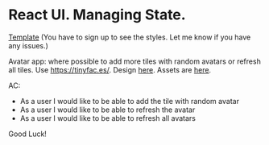 # React UI. Managing State.

[Template](https://www.figma.com/file/HJtTPFc67QoIF82yIqoB1T/%5BHomework%5D-Class-and-Functional-Components?node-id=0%3A1&t=wItenMikHEiPGOlV-1)
(You have to sign up to see the styles. Let me know if you have any issues.)

Avatar app: where possible to add more tiles with random avatars or refresh all tiles. Use https://tinyfac.es/. Design [here](https://www.figma.com/file/HJtTPFc67QoIF82yIqoB1T/%5BHomework%5D-Class-and-Functional-Components?node-id=0%3A1&t=wItenMikHEiPGOlV-1). Assets are [here](https://drive.google.com/drive/u/1/folders/1UywgqalcaJKoix3U8Jt4ugembn2L0gps).

AC:

- As a user I would like to be able to add the tile with random avatar
- As a user I would like to be able to refresh the avatar
- As a user I would like to be able to refresh all avatars

Good Luck!
